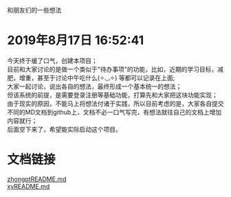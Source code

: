和朋友们的一些想法

# 2019年8月17日 16:52:41
今天终于缓了口气，创建本项目；<br/>
目前和大家讨论的是做一个类似于"待办事项"的功能，比如，近期的学习目标，减肥，增重，甚至于讨论中午吃什么(✧◡✧) 等都可以记录在上面;<br/>
大家一起讨论，说出各自的想法，最终形成一个基本统一的想法；<br/>
但该系统的前提，是需要登录注册等基础功能，打算先和大家把这块功能实现；<br/>
由于现实的原因，不能马上将想法付诸于实践，所以目前考虑的是，大家各自提交不同的MD文档到github上，文档不必一口气写完，有想法就往自己的文档上增加内容就行；<br/>
后面空下来了，希望能实际启动这个项目。<br/>

# 文档链接
[zhongptREADME.md](https://github.com/Children-King/shadow-fiend-wiki/blob/master/zhongptREADME.md)<br/>
[xyREADME.md](https://github.com/Children-King/shadow-fiend-wiki/blob/master/xyREADME.md)
